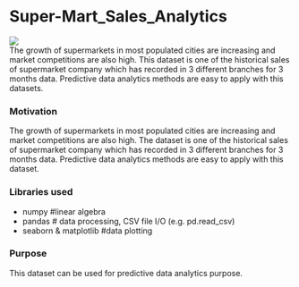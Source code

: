# Super-Mart_Sales_Analytics
 [![](https://camo.githubusercontent.com/2fb0723ef80f8d87a51218680e209c66f213edf8/68747470733a2f2f666f7274686562616467652e636f6d2f696d616765732f6261646765732f6d6164652d776974682d707974686f6e2e737667)](https://python.org)<br>
The growth of supermarkets in most populated cities are increasing and market competitions are also high. This dataset is one of the historical sales of supermarket company which has recorded in 3 different branches for 3 months data. Predictive data analytics methods are easy to apply with this datasets.


### Motivation <br>
The growth of supermarkets in most populated cities are increasing and market competitions are also high. The dataset is one of the historical sales of supermarket company which has recorded in 3 different branches for 3 months data. Predictive data analytics methods are easy to apply with this dataset.

### Libraries used
- numpy #linear algebra
- pandas # data processing, CSV file I/O (e.g. pd.read_csv)
- seaborn & matplotlib #data plotting


### Purpose

This dataset can be used for predictive data analytics purpose.